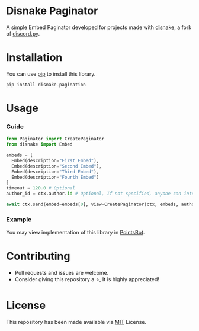 # Disnake Paginator
A simple Embed Paginator developed for projects made with [disnake](ttps://github.com/DisnakeDev/disnake), a fork of [discord.py](https://github.com/Rapptz/discord.py).

# Installation
You can use [pip](https://pip.pypa.io/en/stable/) to install this library.
```
pip install disnake-pagination
```

# Usage
### Guide
```py
from Paginator import CreatePaginator
from disnake import Embed

embeds = [
  Embed(description="First Embed"),
  Embed(description="Second Embed"),
  Embed(description="Third Embed"),
  Embed(description="Fourth Embed")
]
timeout = 120.0 # Optional
author_id = ctx.author.id # Optional, If not specified, anyone can interact with pagination buttons.

await ctx.send(embed=embeds[0], view=CreatePaginator(ctx, embeds, author_id, timeout))
```

### Example
You may view implementation of this library in [PointsBot](https://github.com/DorianAarno/PointsBot).

# Contributing
* Pull requests and issues are welcome.
* Consider giving this repository a ⭐, It is highly appreciated!

# License
This repository has been made available via [MIT](https://github.com/DorianAarno/Paginator/blob/main/LICENSE) License.
